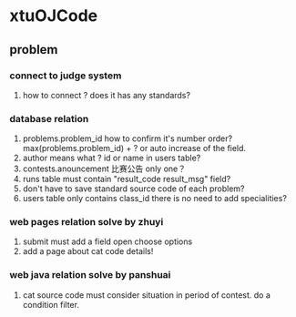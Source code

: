 # xtuOJCode
## problem 
### connect to judge system
1. how to connect ? does it has any standards?

### database relation
1. problems.problem_id how to confirm it's number order?
max(problems.problem_id) + ? or auto increase of the field.
2. author means what ? id or name in users table?
3. contests.anouncement 比赛公告 only one？
4. runs table must contain "result_code result_msg" field?
5. don't have to save standard source code of each problem?
6. users table only contains class_id there is no need to add specialities?

### web pages relation solve by zhuyi
1. submit must add a field open choose options
2. add a page about cat code details!

### web java relation solve by panshuai
1. cat source code must consider situation in period of contest. do a condition filter.

